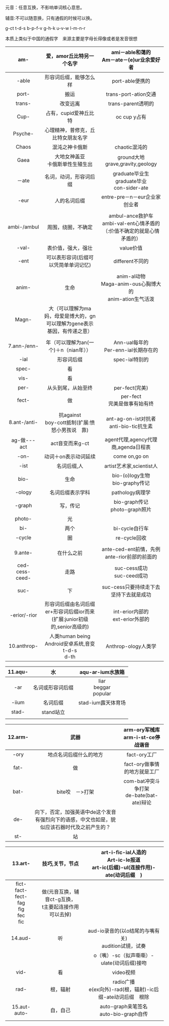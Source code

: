 元音：任意互换，不影响单词核心意思。

辅音:不可以随意换，只有通假的时候可以换。

g-ct t-d-s b-p-f-v g-h-k u-v-w l-m-n-r

本质上类似于中国的通假字　来源主要是字母长得像或者是发音很想

|               am-                |                   爱，amor丘比特另一个名字                   |        ami－able和蔼的<br />Am－ate－(e)ur业余爱好者         |
| :------------------------------: | :----------------------------------------------------------: | :----------------------------------------------------------: |
|              -able               |                    形容词后缀，能够怎么样                    |                       port-able便携的                        |
|              port-               |                             搬运                             |                     trans-port-ation交通                     |
|              trans-              |                           改变远离                           |                      trans-parent透明的                      |
|               Cup-               |                    占有，cupid爱神丘比特                     |                         oc cup y占有                         |
|             Psyche-              |              心理精神，普修克，丘比特女朋友名字              |                                                              |
|              Chaos               |                        混沌之神卡俄斯                        |                        chaotic混沌的                         |
|               Gaea               |             大地女神盖亚<br />卡俄斯单性生殖生出             |            ground大地<br />grave,gravity,geology             |
|              －ate               |                    名词，动词，形容词后缀                    |     graduate毕业生<br />graduate毕业<br />con-sider-ate      |
|               -eur               |                         人的名词后缀                         |                entre-pre－n－eur企业家创业者                 |
|                                  |                                                              |                                                              |
|           ambi-/ambul            |                      周围，绕圈，不确定                      | ambul-ance救护车<br />ambi-val-ent心情矛盾的<br />（:价值不确定的就是心情矛盾的） |
|              -val-               |                      表价值，强大，强壮                      |                          value价值                           |
|               -ent               |             可以表形容词(后缀可以凭简单单词记忆)             |                       different不同的                        |
|                                  |                                                              |                                                              |
|              anim-               |                             生命                             | anim-al动物<br />Maga-anim-ous心胸博大的<br />anim-ation生气活泼 |
|              Magn-               | 大（可以理解为ma妈，母爱是博大的，gn可以理解为gene表示基因，有传递之意） |                                                              |
|                                  |                                                              |                                                              |
|           7.ann-/enn-            |            年（可以理解为an(一个)＋n（nian年））             |           Ann-ual每年的<br />Per-enn-ial长期存在的           |
|               -ial               |                          形容词后缀                          |                        spec-ial特别的                        |
|              spec-               |                              看                              |                                                              |
|               vis-               |                              看                              |                                                              |
|               per-               |                      从头到尾，从始至终                      |                        per-fect(完美)                        |
|              fect-               |                              做                              |              per-fect<br />完美是做事有始有终               |
|                                  |                                                              |                                                              |
|           8.ant-/anti-           |      抗against<br />boy-cott抵制(扩展:愤怒小男孩说　靠)      |         ant-ag-on-ist对抗者anti-bio-tic抗生素<br />          |
|           ag-做---act            |                       act音变而来g-ct                        |             agent代理,agency代理商,agenda日程表              |
|               -on-               |                     动词＋on表示动词延续                     |                        come on,go on                         |
|               -ist               |                         名词后缀,人                          |                   artist艺术家,scientist人                   |
|               bio-               |                             生命                             |             bio-(o)logy生物<br />bio-graphy传记              |
|              -ology              |                       名词后缀表示学科                       |                       pathology病理学                        |
|              -graph              |                           写，传记                           |              bio-graph传记<br />photo-graph照片              |
|              photo-              |                              光                              |                                                              |
|               bi-                |                             两个                             |                        bi-cycle自行车                        |
|              -cycle              |                              圈                              |                         re-cycle回收                         |
|                                  |                                                              |                                                              |
|             9.ante-              |                          在什么之前                          |      ante-ced-ent前情，先例<br />ante-rior前部的前面的       |
| ced-<br />cess-<br />ceed-<br /> |                             走路                             |             suc-cess成功<br />suc-ceed成功<br />             |
|               suc-               |                              下                              |            suc-cess只要持续走下去坚持下去就是成功            |
|           -erior/-rior           | 形容词后缀由名词后缀er+形容词后缀ior而来(扩展:junior初级的,senior高级的) |          int-erior内部的<br />ext-erior外部的<br />          |
|           10.anthrop-            |   人类human being<br />Android安卓系统,音变t-d-s<br />d-th   |                     Anthrop-ology人类学                      |

| 11.aqu- |        水        |       aqu-ar-ium水族箱        |
| :-----: | :--------------: | :---------------------------: |
|   -ar   | 名词或形容词后缀 | liar<br />beggar<br />popular |
|  -iium  |     名词后缀     |      stad-ium露天体育场       |
|  stad-  |    stand站立     |                               |
|         |                  |                               |

| 12.arm- |                             武器                             |       arm-ory军械库<br />arm-i-st-ce停战谐音        |
| :-----: | :----------------------------------------------------------: | :-------------------------------------------------: |
|  -ory   |                    地点名词后缀什么的地方                    |                    fact-ory工厂                     |
|  fat-   |                              做                              |            fact-ory做事情的地方就是工厂             |
|  bat-   |                       bite咬　－>打架                        | com-bat冲突斗争打架<br />de-bate(bat-ate)辩论<br /> |
|   de-   | 向下，否定，加强英语中de这个发音有强烈向下的语感，中文也如是，貌似应该石器时代及之前产生的？ |                                                     |
|   st-   |                              站                              |                                                     |

|                           13.art-                            |                      技巧,关节，节点                      | art-i-fic-ial人造的<br />Art-ic-le报道<br />art-ic(后缀)-ul(连接作用)-ate(动词后缀　) |
| :----------------------------------------------------------: | :-------------------------------------------------------: | :----------------------------------------------------------: |
| fict-<br />fact-<br />fect-<br />fag<br />fig<br />fec<br />fic<br /> | 做(元音互换，辅音ct-g互换，<br />t主要起连接作用可以去掉) |                                                              |
|                           14.aud-                            |                            听                             |   aud-io录音的(以o结尾的与嘴有关)<br />audition试镜，试奏    |
|                                                              |                                                           |          o（嘴）-sc（拟声嘶嘶）-ulate(动词后缀)接吻          |
|                             vid-                             |                            看                             |                          video视频                           |
|                             rad-                             |                         根，辐射                          | radio广播<br />e(ex向外)-rad(根，辐射)-ic后缀-ate动词后缀　根除 |
|                         15.aut-auto-                         |                         自，自己                          |       auto-graph亲笔签名<br />auto-bio-graph自传<br />       |
|                                                              |                                                           |                                                              |

